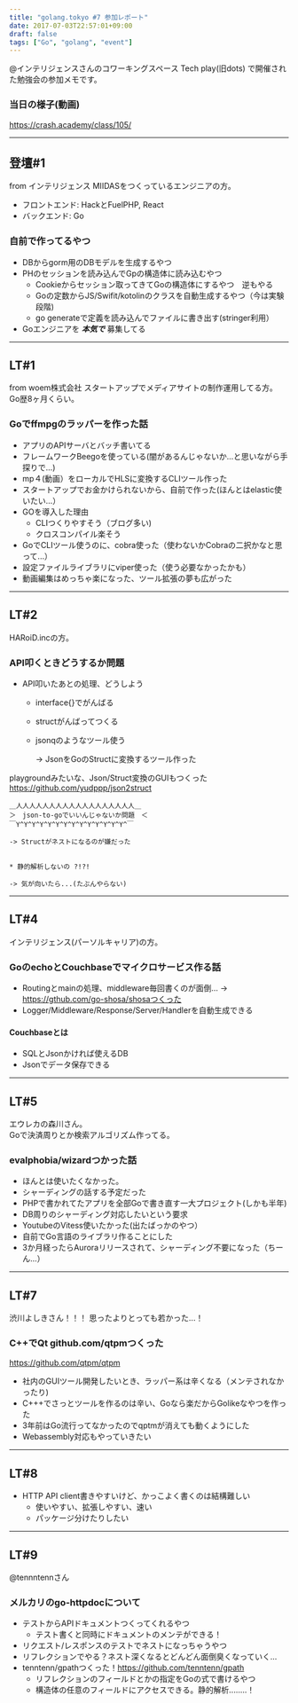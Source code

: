 ```yaml
---
title: "golang.tokyo #7 参加レポート"
date: 2017-07-03T22:57:01+09:00
draft: false
tags: ["Go", "golang", "event"]
---
```

@インテリジェンスさんのコワーキングスペース
Tech play(旧dots)
で開催された勉強会の参加メモです。

### 当日の様子(動画)
https://crash.academy/class/105/

***

## 登壇#1 
from インテリジェンス
MIIDASをつくっているエンジニアの方。

* フロントエンド: HackとFuelPHP, React
* バックエンド: Go

### 自前で作ってるやつ
* DBからgorm用のDBモデルを生成するやつ
* PHのセッションを読み込んでGpの構造体に読み込むやつ
    * Cookieからセッション取ってきてGoの構造体にするやつ　逆もやる
    * Goの定数からJS/Swifit/kotolinのクラスを自動生成するやつ（今は実験段階)
    * go generateで定義を読み込んでファイルに書き出す(stringer利用）
* Goエンジニアを 	**_本気で_** 募集してる

***

## LT#1
from woem株式会社
スタートアップでメディアサイトの制作運用してる方。
Go歴8ヶ月くらい。

### Goでffmpgのラッパーを作った話
* アプリのAPIサーバとバッチ書いてる
* フレームワークBeegoを使っている(闇があるんじゃないか...と思いながら手探りで...)
* mp４(動画）をローカルでHLSに変換するCLIツール作った
* スタートアップでお金かけられないから、自前で作った(ほんとはelastic使いたい...）
* GOを導入した理由
    * CLIつくりやすそう（ブログ多い)
    * クロスコンパイル楽そう
* GoでCLIツール使うのに、cobra使った（使わないかCobraの二択かなと思って...）
* 設定ファイルライブラリにviper使った（使う必要なかったかも）
* 動画編集はめっちゃ楽になった、ツール拡張の夢も広がった

***

## LT#2
HARoiD.incの方。

### API叩くときどうするか問題
* API叩いたあとの処理、どうしよう
  * interface{}でがんばる
  * structがんばってつくる
  * jsonqのようなツール使う
    
    -> JsonをGoのStructに変換するツール作った

playgroundみたいな、Json/Struct変換のGUIもつくった
https://github.com/yudppp/json2struct

```:QA
＿人人人人人人人人人人人人人人人人人人＿
＞　json-to-goでいいんじゃないか問題　＜
￣Y^Y^Y^Y^Y^Y^Y^Y^Y^Y^Y^Y^Y^Y^￣

-> Structがネストになるのが嫌だった


* 静的解析しないの ?!?!

-> 気が向いたら...(たぶんやらない)
```

***

## LT#4
インテリジェンス(パーソルキャリア)の方。
### GoのechoとCouchbaseでマイクロサービス作る話
* Routingとmainの処理、middleware毎回書くのが面倒...
-> https://gthub.com/go-shosa/shosaつくった
* Logger/Middleware/Response/Server/Handlerを自動生成できる

#### Couchbaseとは
* SQLとJsonかければ使えるDB
* Jsonでデータ保存できる

***

## LT#5
エウレカの森川さん。	
Goで決済周りとか検索アルゴリズム作ってる。

### evalphobia/wizardつかった話
* ほんとは使いたくなかった。
* シャーディングの話する予定だった
* PHPで書かれてたアプリを全部Goで書き直す一大プロジェクト(しかも半年)
* DB周りのシャーディング対応したいという要求
* YoutubeのVitess使いたかった(出たばっかのやつ）
* 自前でGo言語のライブラリ作ることにした
* 3か月経ったらAuroraリリースされて、シャーディング不要になった（ちーん...）

***

## LT#7
渋川よしきさん！！！
思ったよりとっても若かった...！
### C++でQt github.com/qtpmつくった
https://github.com/qtpm/qtpm

* 社内のGUIツール開発したいとき、ラッパー系は辛くなる（メンテされなかったり)
* C+++でさっとツールを作るのは辛い、Goなら楽だからGolikeなやつを作った
* 3年前はGo流行ってなかったのでqptmが消えても動くようにした
* Webassembly対応もやっていきたい

***

## LT#8
* HTTP API client書きやすいけど、かっこよく書くのは結構難しい
    * 使いやすい、拡張しやすい、速い
    * パッケージ分けたりしたい

***

## LT#9
@tennntennさん
### メルカリのgo-httpdocについて

* テストからAPIドキュメントつくってくれるやつ
    * テスト書くと同時にドキュメントのメンテができる！
* リクエスト/レスポンスのテストでネストになっちゃうやつ
* リフレクションでやる？ネスト深くなるとどんどん面倒臭くなっていく...
* tenntenn/gpathつくった！https://github.com/tenntenn/gpath
    * リフレクションのフィールドとかの指定をGoの式で書けるやつ
    * 構造体の任意のフィールドにアクセスできる。静的解析........！
